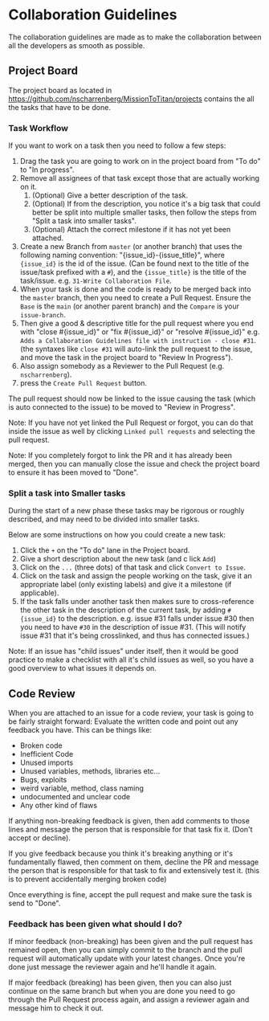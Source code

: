 # Collaboration Guidelines

The collaboration guidelines are made as to make the collaboration between all the developers as smooth as possible.



## Project Board

The project board as located in https://github.com/nscharrenberg/MissionToTitan/projects contains the all the tasks that have to be done.



### Task Workflow

If you want to work on a task then you need to follow a few steps:

1. Drag the task you are going to work on in the project board from "To do" to "In progress".
2. Remove all assignees of that task except those that are actually working on it.
   1. (Optional) Give a better description of the task.
   2. (Optional) If from the description, you notice it's a big task that could better be split into multiple smaller tasks, then follow the steps from "Split a task into smaller tasks".
   3. (Optional) Attach the correct milestone if it has not yet been attached.
3. Create a new Branch from `master` (or another branch) that uses the following naming convention: "{issue_id}-{issue_title}", where `{issue_id}` is the id of the issue. (Can be found next to the title of the issue/task prefixed with a `#`), and the `{issue_title}` is the title of the task/issue.
   e.g. `31-Write Collaboration File`.
4. When your task is done and the code is ready to be merged back into the `master` branch, then you need to create a Pull Request. Ensure the `Base` is the `main` (or another parent branch) and the `Compare` is your `issue-branch`. 
5. Then give a good & descriptive title for the pull request where you end with "close #{issue_id}" or "fix #{issue_id}" or "resolve #{issue_id}" e.g. `Adds a Collaboration Guidelines file with instruction - close #31`. (the syntaxes like `close #31` will auto-link the pull request to the issue, and move the task in the project board to "Review In Progress").
6. Also assign somebody as a Reviewer to the Pull Request (e.g. `nscharrenberg`).
7. press the `Create Pull Request` button.

The pull request should now be linked to the issue causing the task (which is auto connected to the issue) to be moved to "Review in Progress". 

Note: If you have not yet linked the Pull Request or forgot, you can do that inside the issue as well by clicking `Linked pull requests` and selecting the pull request.

Note: If you completely forgot to link the PR and it has already been merged, then you can manually close the issue and check the project board to ensure it has been moved to "Done".



### Split a task into Smaller tasks

During the start of a new phase these tasks may be rigorous or roughly described, and may need to be divided into smaller tasks.

Below are some instructions on how you could create a new task:

1. Click the `+` on the "To do" lane in the Project board.
2. Give a short description about the new task (and c lick `Add`)
3. Click on the `...` (three dots) of that task and click `Convert to Issue`.
4. Click on the task and assign the people working on the task, give it an appropriate label (only existing labels) and give it a milestone (if applicable).
5. If the task falls under another task then makes sure to cross-reference the other task in the description of the current task, by adding `#{issue_id}` to the description. e.g. issue #31  falls under issue #30 then you need to have `#30` in the description of issue #31. (This will notify issue #31 that it's being crosslinked, and thus has connected issues.)

Note: If an issue has "child issues" under itself, then it would be good practice to make a checklist with all it's child issues as well, so you have a good overview to what issues it depends on.



## Code Review

When you are attached to an issue for a code review, your task is going to be fairly straight forward: Evaluate the written code and point out any feedback you have. 
This can be things like:

- Broken code
- Inefficient Code
- Unused imports
- Unused variables, methods, libraries etc...
- Bugs, exploits
- weird variable, method, class naming
- undocumented and unclear code
- Any other kind of flaws

If anything non-breaking feedback is given, then add comments to those lines and message the person that is responsible for that task fix it. (Don't accept or decline).

If you give feedback because you think it's breaking anything or it's fundamentally flawed, then comment on them, decline the PR and message the person that is responsible for that task to fix and extensively test it. (this is to prevent accidentally merging broken code)


Once everything is fine, accept the pull request and make sure the task is send to "Done".



### Feedback has been given what should I do?

If minor feedback (non-breaking) has been given and the pull request has remained open, then you can simply commit to the branch and the pull request will automatically update with your latest changes. Once you're done just message the reviewer again and he'll handle it again.

If major feedback (breaking) has been given, then you can also just continue on the same branch but when you are done you need to go through the Pull Request process again, and assign a reviewer again and message him to check it out.

